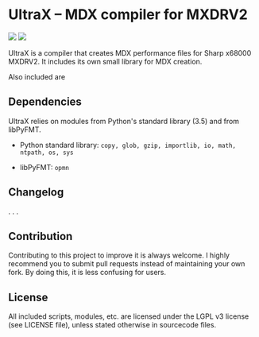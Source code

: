 # UltraX – MDX compiler for MXDRV2 

![](https://img.shields.io/badge/status-incomplete-red.svg)
![](https://img.shields.io/badge/version-v0.1-orange.svg)

UltraX is a compiler that creates MDX performance files for Sharp x68000 MXDRV2. It includes its own small library for MDX creation.

Also included are 


## Dependencies

UltraX relies on modules from Python's standard library (3.5) and from libPyFMT.
* Python standard library:
`copy, glob, gzip, importlib, io, math, ntpath, os, sys`

* libPyFMT:
`opmn`


## Changelog

. . .


## Contribution

Contributing to this project to improve it is always welcome. I highly recommend you to submit pull requests instead of maintaining your own fork. By doing this, it is less confusing for users.


## License

All included scripts, modules, etc. are licensed under the LGPL v3 license (see LICENSE file), unless stated otherwise in sourcecode files.

&nbsp;
